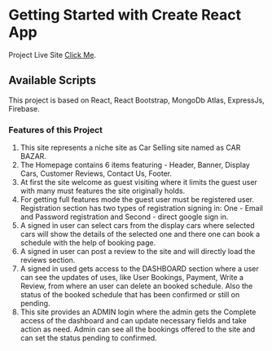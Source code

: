 # Getting Started with Create React App

Project Live Site [Click Me](https://github.com/facebook/create-react-app).

## Available Scripts

This project is based on React, React Bootstrap, MongoDb Atlas, ExpressJs, Firebase.

### Features of this Project
1. This site represents a niche site as Car Selling site named as CAR BAZAR.
2. The Homepage contains 6 items featuring - Header, Banner, Display Cars, Customer Reviews, Contact Us, Footer.
2. At first the site welcome as guest visiting where it limits the guest user with many must features the site originally holds.
3. For getting full features mode the guest user must be registered user. Registration section has two types of registration signing in: One - Email and Password registration and Second - direct google sign in.
4. A signed in user can select cars from the display cars where selected cars will show the details of the selected one and there one can book a schedule with the help of booking page.
5. A signed in user can post a review to the site and will directly load the reviews section.
6. A signed in used gets access to the DASHBOARD section where a user can see the updates of uses, like User Bookings, Payment, Write a Review, from where an user can delete an booked schedule. Also the status of the booked schedule that has been confirmed or still on pending.
7. This site provides an ADMIN login where the admin gets the Complete access of the dashboard and can update necessary fields and take action as need. Admin can see all the bookings offered to the site and can set the status pending to confirmed.
